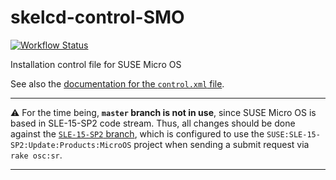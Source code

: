 # skelcd-control-SMO

[![Workflow Status](https://github.com/yast/skelcd-control-SMO/workflows/CI/badge.svg?branch=master)](
https://github.com/yast/skelcd-control-SMO/actions?query=branch%3Amaster)

Installation control file for SUSE Micro OS

See also the [documentation for the `control.xml` file][1].

---

:warning: For the time being, **`master` branch is not in use**, since SUSE
Micro OS is based in SLE-15-SP2 code stream. Thus, all changes should be done
against the [`SLE-15-SP2`
branch](https://github.com/yast/skelcd-control-SMO/tree/SLE-15-SP2), which is
configured to use the `SUSE:SLE-15-SP2:Update:Products:MicroOS` project when
sending a submit request via `rake osc:sr`.

---

[1]: https://github.com/yast/yast-installation/blob/master/doc/control-file.md
